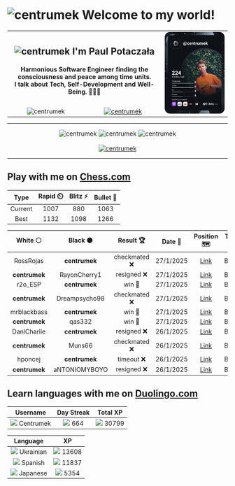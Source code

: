 <h1>
  <img
    src="https://emojis.slackmojis.com/emojis/images/1531849430/4246/blob-sunglasses.gif"
    width="30"
    alt="centrumek"
  />
  Welcome to my world!
</h1>

<table>
  <tbody>
    <tr>
      <td align="center" width="70%" colspan="2">
        <h2>
          <img
            src="https://raw.githubusercontent.com/MartinHeinz/MartinHeinz/master/wave.gif"
            width="30px"
            alt="centrumek"
          />
          I'm Paul Potaczała
        </h2>
        <h4>
          Harmonious Software Engineer finding the consciousness and peace among time units.
          <br/>
          I talk about Tech, Self-Development and Well-Being. 🌿🧘🚀
        </h4>
      </td>
      <td width="30%" rowspan="2">
        <a href="https://app.daily.dev/centrumek">
          <img
            src="./devcard.svg"
            alt="centrumek"
          />
        </a>
      </td>
    </tr>
    <tr align="center">
      <td>
        <img
          src="https://komarev.com/ghpvc/?username=centrumek&label=visitors&color=0e75b6&style=flat"
          alt="centrumek"
        >
      </td>
      <td>
        <a href="https://stackoverflow.com/users/14496012/centrumek">
          <img
            src="https://stackoverflow.com/users/flair/14496012.png?theme=dark"
            alt="centrumek"
          >
        </a>
      </td>
    </tr>
  </tbody>
</table>

---
<div align="center">
  <img 
    src="https://github-readme-stats.vercel.app/api?username=centrumek&show_icons=true&count_private=true&theme=dark&hide_border=true&hide=issues,contribs&bg_color=00000000"
    alt="centrumek"
  />
  <img
    src="https://github-readme-stats.vercel.app/api/top-langs/?username=centrumek&layout=compact&hide_border=true&theme=dark&bg_color=00000000&langs_count=6&exclude_repo=air-statistic-app"
    alt="centrumek"
  />
  <img 
    src="https://github-readme-streak-stats.herokuapp.com?user=centrumek&theme=dark&hide_border=true&background=FFFFFF00"
    alt="centrumek"
  />
  <br/>
  <br/>
  <a href="https://www.buymeacoffee.com/centrumek">
    <img
      src="https://cdn.buymeacoffee.com/buttons/v2/default-orange.png"
      height="50"
      width="210"
      alt="centrumek"
    />
  </a>
</div>

---

## Play with me on [Chess.com](https://www.chess.com/member/centrumek)

<div align="center">
<!--START_SECTION:chessStats-->
<!-- Automatically generated with https://github.com/Balastrong/chess-stats-action -->

| Type | Rapid ⏲️ | Blitz ⚡ | Bullet 🔫 |
|:---:|:---:|:---:|:---:|
| Current | 1007 | 880 | 1063 |
| Best | 1132 | 1098 | 1266 |

| White ⚪ | Black ⚫ | Result 🏆 | Date 📅 | Position 🗺️ | Type 🕕 |
|:---:|:---:|:---:|:---:|:---:|:---:|
| RossRojas | **centrumek** | checkmated ❌ | 27/1/2025 | <a href="http://www.ee.unb.ca/cgi-bin/tervo/fen.pl?select=r3r3/pp5p/2pR4/8/P7/3P3P/RQ3PP1/1k4K1 b - -">Link</a> | Bullet |
| **centrumek** | RayonCherry1 | resigned ❌ | 27/1/2025 | <a href="http://www.ee.unb.ca/cgi-bin/tervo/fen.pl?select=r3kbnr/pp5p/2n3p1/4p3/8/2P1Bb2/PP3PqP/R3K1NR w KQkq -">Link</a> | Bullet |
| r2o_ESP | **centrumek** | win 🥇 | 27/1/2025 | <a href="http://www.ee.unb.ca/cgi-bin/tervo/fen.pl?select=Q7/4k3/1Q6/2p2P2/1pP3P1/1P2K3/8/8 w - -">Link</a> | Bullet |
| **centrumek** | Dreampsycho98 | checkmated ❌ | 27/1/2025 | <a href="http://www.ee.unb.ca/cgi-bin/tervo/fen.pl?select=r1b1k2r/pppp1ppp/1bn5/4p2n/1P2P1P1/P1NP1P2/2P1Kq1P/R1BQ1BNR w kq -">Link</a> | Bullet |
| mrblackbass | **centrumek** | win 🥇 | 27/1/2025 | <a href="http://www.ee.unb.ca/cgi-bin/tervo/fen.pl?select=8/7Q/8/1r1p2p1/3P2k1/3K4/8/8 w - -">Link</a> | Bullet |
| **centrumek** | qas332 | win 🥇 | 27/1/2025 | <a href="http://www.ee.unb.ca/cgi-bin/tervo/fen.pl?select=8/2K5/2P5/7p/3PQ2B/2r5/2k4P/8 b - -">Link</a> | Bullet |
| DanlCharlie | **centrumek** | resigned ❌ | 26/1/2025 | <a href="http://www.ee.unb.ca/cgi-bin/tervo/fen.pl?select=8/p7/4k2p/3Np1p1/2B5/4K3/PP4PP/R7 b - -">Link</a> | Bullet |
| **centrumek** | Muns66 | checkmated ❌ | 26/1/2025 | <a href="http://www.ee.unb.ca/cgi-bin/tervo/fen.pl?select=5rk1/5ppp/4p3/p3P3/8/1Pb5/3q3P/3K4 w - -">Link</a> | Bullet |
| hponcej | **centrumek** | timeout ❌ | 26/1/2025 | <a href="http://www.ee.unb.ca/cgi-bin/tervo/fen.pl?select=3Q4/3B2k1/8/8/8/B7/P2K4/8 b - -">Link</a> | Bullet |
| **centrumek** | aNTONIOMYBOYO | resigned ❌ | 26/1/2025 | <a href="http://www.ee.unb.ca/cgi-bin/tervo/fen.pl?select=8/7b/p2k4/1p1p2r1/1P3p2/PKP5/8/8 w - -">Link</a> | Bullet |

<!--END_SECTION:chessStats-->
</div>

## Learn languages with me on [Duolingo.com](https://www.duolingo.com/profile/Centrumek)

<div align="center">
<!--START_SECTION:duolingoStats-->
<!-- Automatically generated with https://github.com/centrumek/duolingo-readme-stats-->

| Username | Day Streak | Total XP |
|:---:|:---:|:---:|
| <img src="https://raw.githubusercontent.com/centrumek/duolingo-readme-stats/main/assets/duolingo.png" height="12"> Centrumek | <img src="https://raw.githubusercontent.com/centrumek/duolingo-readme-stats/main/assets/streakinactive.svg" height="12"> 664 | <img src="https://raw.githubusercontent.com/centrumek/duolingo-readme-stats/main/assets/xp.svg" height="12"> 30799 | <img src="https://raw.githubusercontent.com/centrumek/duolingo-readme-stats/main/assets/xp.svg" height="12"> 0 |

| Language | XP |
|:---:|:---:|
| <img src="https://raw.githubusercontent.com/centrumek/duolingo-readme-stats/main/assets/langs/ukrainian.svg" height="12"> Ukrainian | <img src="https://raw.githubusercontent.com/centrumek/duolingo-readme-stats/main/assets/xp.svg" height="12"> 13608 |
| <img src="https://raw.githubusercontent.com/centrumek/duolingo-readme-stats/main/assets/langs/spanish.svg" height="12"> Spanish | <img src="https://raw.githubusercontent.com/centrumek/duolingo-readme-stats/main/assets/xp.svg" height="12"> 11837 |
| <img src="https://raw.githubusercontent.com/centrumek/duolingo-readme-stats/main/assets/langs/japanese.svg" height="12"> Japanese | <img src="https://raw.githubusercontent.com/centrumek/duolingo-readme-stats/main/assets/xp.svg" height="12"> 5354 |

<!--END_SECTION:duolingoStats-->
</div>
<!--
**centrumek/centrumek** is a ✨ _special_ ✨ repository because its `README.md` (this file) appears on your GitHub profile.

Here are some ideas to get you started:

- 🔭 I’m currently working on ...
- 🌱 I’m currently learning ...
- 👯 I’m looking to collaborate on ...
- 🤔 I’m looking for help with ...
- 💬 Ask me about ...
- 📫 How to reach me: ...
- 😄 Pronouns: ...
- ⚡ Fun fact: ...
-->
